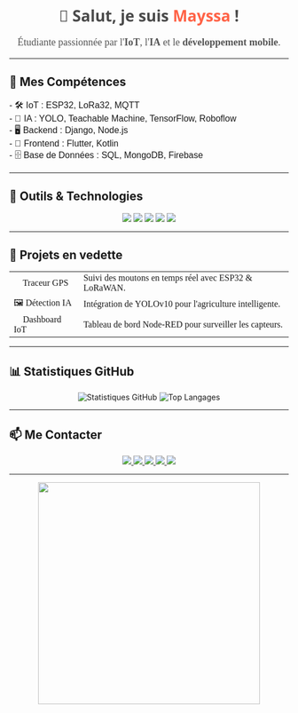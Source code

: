 <h1 align="center" style="font-family: 'Segoe UI', Tahoma, Geneva, Verdana, sans-serif; color: #4A4A4A;">
  👋 Salut, je suis <span style="color:#FF6347;">Mayssa</span> !
</h1>

<p align="center" style="font-size: 18px; font-family: 'Verdana'; color: #555;">
  Étudiante passionnée par l'<strong>IoT</strong>, l'<strong>IA</strong> et le <strong>développement mobile</strong>.
</p>

---

## 🚀 Mes Compétences
<p style="font-family: 'Arial'; font-size: 16px;">
- 🛠 IoT : ESP32, LoRa32, MQTT  <br>
- 🧠 IA : YOLO, Teachable Machine, TensorFlow, Roboflow  <br>
- 🖥 Backend : Django, Node.js  <br>
- 📱 Frontend : Flutter, Kotlin  <br>
- 🗄 Base de Données : SQL, MongoDB, Firebase  <br>
</p>

---

## 🧰 Outils & Technologies
<p align="center">
  <img src="https://img.shields.io/badge/Arduino-00979D?style=flat-square&logo=Arduino&logoColor=white" />
  <img src="https://img.shields.io/badge/Python-3776AB?style=flat-square&logo=python&logoColor=white" />
  <img src="https://img.shields.io/badge/Flutter-02569B?style=flat-square&logo=flutter&logoColor=white" />
  <img src="https://img.shields.io/badge/Django-092E20?style=flat-square&logo=django&logoColor=white" />
  <img src="https://img.shields.io/badge/Firebase-FFCA28?style=flat-square&logo=firebase&logoColor=white" />
</p>

---

## 🌟 Projets en vedette
<table align="center" style="font-family: 'Tahoma'; font-size: 16px;">
  <tr>
    <td>🚜 Traceur GPS</td>
    <td>Suivi des moutons en temps réel avec ESP32 & LoRaWAN.</td>
  </tr>
  <tr>
    <td>🖼 Détection IA</td>
    <td>Intégration de YOLOv10 pour l'agriculture intelligente.</td>
  </tr>
  <tr>
    <td>🔧 Dashboard IoT</td>
    <td>Tableau de bord Node-RED pour surveiller les capteurs.</td>
  </tr>
</table>

---

## 📊 Statistiques GitHub
<p align="center">
  <img src="https://github-readme-stats.vercel.app/api?username=MayssaMaaoui&show_icons=true&theme=tokyonight" alt="Statistiques GitHub" />
  <img src="https://github-readme-stats.vercel.app/api/top-langs/?username=MayssaMaaoui&layout=compact&theme=tokyonight" alt="Top Langages" />
</p>

---

## 📫 Me Contacter
<p align="center">
  <a href="https://www.linkedin.com/in/mayssa-maaoui-85613526a">
    <img src="https://img.shields.io/badge/LinkedIn-0077B5?style=flat-square&logo=linkedin&logoColor=white" />
  </a>
  <a href="mailto:mayssamaaoui056@gmail.com">
    <img src="https://img.shields.io/badge/Email-D14836?style=flat-square&logo=gmail&logoColor=white" />
  </a>
  <a href="https://github.com/MayssaMaaoui">
    <img src="https://img.shields.io/badge/GitHub-000000?style=flat-square&logo=github&logoColor=white" />
  </a>
  <a href="https://www.instagram.com/maysamaaoui/profilecard/?igsh=MTZjd2xxMXVhM2UwNg==">
    <img src="https://img.shields.io/badge/Instagram-E4405F?style=flat-square&logo=instagram&logoColor=white" />
  </a>
  <a href="https://www.facebook.com/mayssa.maaoui.9210?mibextid=ZbWKwL">
    <img src="https://img.shields.io/badge/Facebook-1877F2?style=flat-square&logo=facebook&logoColor=white" />
  </a>
</p>

---

<p align="center">
<img src="https://media.tenor.com/1YP9sXjIlb0AAAAi/flash-happy.gif" width="400px" />
</p>
